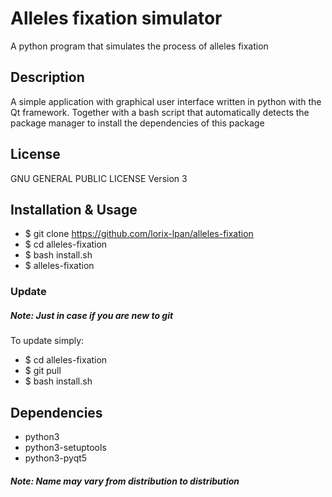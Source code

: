 # Alleles fixation simulator
A python program that simulates the process of alleles fixation

## Description
A simple application with graphical user interface written in python with the Qt
framework. Together with a bash script that automatically detects the package
manager to install the dependencies of this package

## License
GNU GENERAL PUBLIC LICENSE Version 3

## Installation & Usage
* $ git clone https://github.com/lorix-lpan/alleles-fixation
* $ cd alleles-fixation
* $ bash install.sh
* $ alleles-fixation

### Update
##### Note: Just in case if you are new to git
To update simply:
* $ cd alleles-fixation
* $ git pull
* $ bash install.sh

## Dependencies
* python3
* python3-setuptools
* python3-pyqt5

##### Note: Name may vary from distribution to distribution
